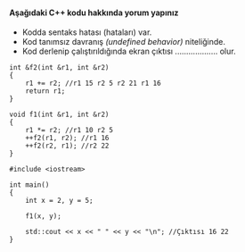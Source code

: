 #### Aşağıdaki C++ kodu hakkında yorum yapınız

+ Kodda sentaks hatası (hataları) var.
+ Kod tanımsız davranış *(undefined behavior)* niteliğinde.
+ Kod derlenip çalıştırıldığında ekran çıktısı ................... olur.

```
int &f2(int &r1, int &r2)
{
	r1 += r2; //r1 15 r2 5 r2 21 r1 16
	return r1;
}

void f1(int &r1, int &r2)
{
	r1 *= r2; //r1 10 r2 5
	++f2(r1, r2); //r1 16
	++f2(r2, r1); //r2 22
}

#include <iostream>

int main()
{
	int x = 2, y = 5;

	f1(x, y);

	std::cout << x << " " << y << "\n"; //Çıktısı 16 22 
}

```
